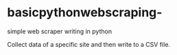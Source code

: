 # basicpythonwebscraping-
simple web scraper writing in python

Collect data of a specific site and then write to a CSV file.

